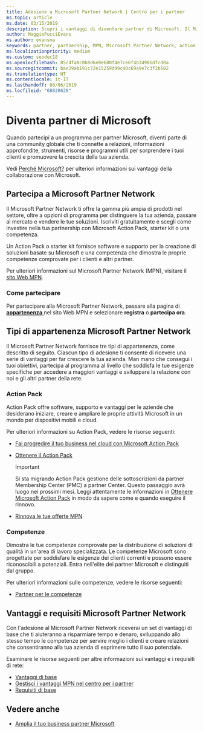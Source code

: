 ```yaml
---
title: Adesione a Microsoft Partner Network | Centro per i partner
ms.topic: article
ms.date: 03/15/2019
description: Scopri i vantaggi di diventare partner di Microsoft. Il Microsoft Partner Network ti offre la gamma più ampia di prodotti nel settore, oltre a opzioni di programma per distinguere la tua azienda, passare al mercato e vendere le tue soluzioni.
author: MaggiePucciEvans
ms.author: evansma
keywords: partner, partnership, MPN, Microsoft Partner Network, action pack, sottoscrizione di action pack, vantaggi, vantaggi MPN, adesione, silver, gold, competenze
ms.localizationpriority: medium
ms.custom: seodec18
ms.openlocfilehash: 85c4fa8c0b8d6e0e680f4e7ce6f4b3498bdfcd0a
ms.sourcegitcommit: bae29ab191c72e15259d99c40c69a9e7c3f2b502
ms.translationtype: HT
ms.contentlocale: it-IT
ms.lasthandoff: 08/06/2019
ms.locfileid: "68820628"
---
```

# <a name="partner-with-microsoft"></a>Diventa partner di Microsoft

Quando partecipi a un programma per partner Microsoft, diventi parte di una community globale che ti connette a relazioni, informazioni approfondite, strumenti, risorse e programmi utili per sorprendere i tuoi clienti e promuovere la crescita della tua azienda.

Vedi [Perché Microsoft?](https://partner.microsoft.com/business-opportunities/why-microsoft) per ulteriori informazioni sui vantaggi della collaborazione con Microsoft. 

## <a name="join-the-microsoft-partner-network"></a>Partecipa a Microsoft Partner Network

<!-- 12/5/18 The content below was copied and pasted directly from the Membership page of the MPN site (https://partner.microsoft.com/membership)-->

Il Microsoft Partner Network ti offre la gamma più ampia di prodotti nel settore, oltre a opzioni di programma per distinguere la tua azienda, passare al mercato e vendere le tue soluzioni. Iscriviti gratuitamente e scegli come investire nella tua partnership con Microsoft Action Pack, starter kit o una competenza.

Un Action Pack o starter kit fornisce software e supporto per la creazione di soluzioni basate su Microsoft e una competenza che dimostra le proprie competenze comprovate per i clienti e altri partner.

Per ulteriori informazioni sul Microsoft Partner Network (MPN), visitare il [sito Web MPN](https://partner.microsoft.com/commercial).

### <a name="how-to-join"></a>Come partecipare

Per partecipare alla Microsoft Partner Network, passare alla pagina di [ **appartenenza** ](https://partner.microsoft.com/membership) nel sito Web MPN e selezionare **registra** o **partecipa ora**.

## <a name="microsoft-partner-network-membership-types"></a>Tipi di appartenenza Microsoft Partner Network

<!-- 12/5/18 The content below was copied and pasted directly from the Membership pages of the MPN site (https://partner.microsoft.com/membership)-->

Il Microsoft Partner Network fornisce tre tipi di appartenenza, come descritto di seguito. Ciascun tipo di adesione ti consente di ricevere una serie di vantaggi per far crescere la tua azienda. Man mano che consegui i tuoi obiettivi, partecipa al programma al livello che soddisfa le tue esigenze specifiche per accedere a maggiori vantaggi e sviluppare la relazione con noi e gli altri partner della rete.

### <a name="action-pack"></a>Action Pack

Action Pack offre software, supporto e vantaggi per le aziende che desiderano iniziare, creare e ampliare le proprie attività Microsoft in un mondo per dispositivi mobili e cloud. 

Per ulteriori informazioni su Action Pack, vedere le risorse seguenti:

- [Fai progredire il tuo business nel cloud con Microsoft Action Pack](https://partner.microsoft.com/membership/action-pack)
- [Ottenere il Action Pack](mpn-get-action-pack.md)
  
    >[!IMPORTANT]
    >Si sta migrando Action Pack gestione delle sottoscrizioni da partner Membership Center (PMC) a partner Center. Questo passaggio avrà luogo nei prossimi mesi. Leggi attentamente le informazioni in [Ottenere Microsoft Action Pack](mpn-get-action-pack.md) in modo da sapere come e quando eseguire il rinnovo.  

- [Rinnova le tue offerte MPN](renew-mpn-offers.md)

### <a name="competencies"></a>Competenze

Dimostra le tue competenze comprovate per la distribuzione di soluzioni di qualità in un'area di lavoro specializzata. Le competenze Microsoft sono progettate per soddisfare le esigenze dei clienti correnti e possono essere riconoscibili a potenziali. Entra nell'elite dei partner Microsoft e distinguiti dal gruppo.

Per ulteriori informazioni sulle competenze, vedere le risorse seguenti:

- [Partner per le competenze](https://partner.microsoft.com/membership/competencies)

## <a name="microsoft-partner-network-benefits-and-requirements"></a>Vantaggi e requisiti Microsoft Partner Network

Con l'adesione al Microsoft Partner Network riceverai un set di vantaggi di base che ti aiuteranno a risparmiare tempo e denaro, sviluppando allo stesso tempo le competenze per servire meglio i clienti e creare relazioni che consentiranno alla tua azienda di esprimere tutto il suo potenziale.

Esaminare le risorse seguenti per altre informazioni sui vantaggi e i requisiti di rete:

- [Vantaggi di base](https://partner.microsoft.com/membership/core-benefits#simple-tab-content-1)
- [Gestisci i vantaggi MPN nel centro per i partner](manage-your-partner-network-benefits.md)
- [Requisiti di base](https://partner.microsoft.com/membership/core-benefits#simple-tab-content-2)

## <a name="see-also"></a>Vedere anche
- [Amplia il tuo business partner Microsoft](grow-your-business.md)
